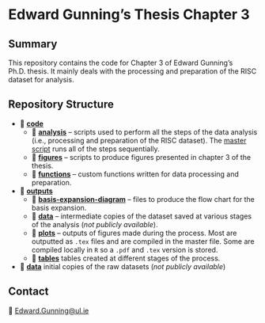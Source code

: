 Edward Gunning’s Thesis Chapter 3
================

## Summary

This repository contains the code for Chapter 3 of Edward Gunning’s
Ph.D. thesis. It mainly deals with the processing and preparation of the
RISC dataset for analysis.

## Repository Structure

- :open_file_folder: <b>[code](code/)</b>
  - 📁 <b>[analysis](code/analysis/)</b> – scripts used to perform all
    the steps of the data analysis (i.e., processing and preparation of
    the RISC dataset). The [master
    script](code/analysis/00-data-preparation-master-script.R) runs all
    of the steps sequentially.
  - 📁 <b>[figures](code/figures/)</b> – scripts to produce figures
    presented in chapter 3 of the thesis.
  - 📁 <b>[functions](code/functions/)</b> – custom functions written
    for data processing and preparation.
- :open_file_folder: <b>[outputs](outputs/)</b>
  - 📁
    <b>[basis-expansion-diagram](outputs/basis-expansion-diagram/)</b> –
    files to produce the flow chart for the basis expansion.
  - 📁 <b>[data](outputs/data/)</b> – intermediate copies of the dataset
    saved at various stages of the analysis (<i>not publicly
    available</i>).
  - 📁 <b>[plots](outputs/plots/)</b> – outputs of figures made during
    the process. Most are outputted as `.tex` files and are compiled in
    the [](outputs/plots/figures.tex) master file. Some are compiled
    locally in `R` so a `.pdf` and `.tex` version is stored.
  - 📁 <b>[tables](outputs/tables/)</b> tables created at different
    stages of the process.
- :open_file_folder: <b>[data](data/)</b> initial copies of the raw
  datasets (<i>not publicly available</i>)

## Contact

📧 <Edward.Gunning@ul.ie>
